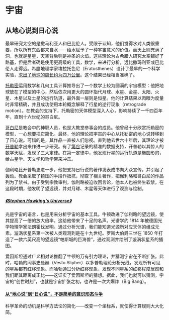# 宇宙



## 从地心说到日心说

最早研究太空的是撒马利亚人和巴比伦人。受限于认知，他们觉得水对人类很重要，所以所有东西都来自水——给水赋予了一种宇宙意义的价值。而天上则充满了洞，也就是星星，天空背后则是神圣的火焰。这些理论为古希腊人研究太空铺好了路基，但是后者确是使用更高级的工具，数学，来进行分析，远比撒玛利亚或巴比伦人走得远。希腊地理学家埃拉托色尼（Eratosthenes）设计了最早的一个科学实验，[求出了地球的周长约为四万公里](/maps/_person/eratosthenes.html#%E6%B1%82%E8%A7%A3%E5%9C%B0%E7%90%83%E5%91%A8%E9%95%BF)。这个结果已经相当准确了。

[托勒密](/maps/_person/claudius-ptolemaeus)运用数学和几何工具计算推导出了一个数学上较为圆满的宇宙模型：他把地球放在了模型的中心，然后依次用更大的圆环指代月球、水星、金星、太阳、火星、木星以及土星的运行轨道，最外面一层则是恒星。他的计算结果以肉眼为度量时非常精确，并且成功使用本轮概念解释了行星的逆行现象（retrograde motion）。在教会的支持下，托勒密的天体模型深入人心，影响持续了一千四百年年，直到十六世纪的哥白尼。

[哥白尼](/maps/_person/mikolaj-kopernik.html#日心说)是教会中的神职人员，也是大教堂参事会的成员。他曾经十分欣赏托勒密的模型，一心想要把它简化。最终，他的理论把宇宙的中心从托勒密的地心说转移到了日心说。可惜的是，其作品一直被人们忽视。直到他去世六十年后，其理论才被[开普勒](/maps/_person/johannes-kepler)拿出来作进一步研究。有了[第谷](/maps/_person/tycho-brahe)记录的精准的数据支持，开普勒以其惊人的数学天赋，发现了三大定律。在第一定律中，他发现行星的运行轨道是椭圆形的，给占星学、天文学和哲学带来冲击。

伽利略比开普勒更进一步，他把支持日行说的著作发表成书向大众宣传，并引起了轰动。教会采取了镇压的手段作抵抗，彻查了相关著作，把伽利略和哥白尼的作品列为了禁书。由于受到宗教审判，伽利略被迫收回言论，他本人也被终生软禁。在这段时期，他发明了望远镜，并对月球、木星等天体进行了观测与绘制。

##### [《Stephen Hawking's Universe》](https://movie.douban.com/subject/1422176/)

光是宇宙的语言，也是用来分析宇宙的基本工具。牛顿改进了伽利略的望远镜，使其提高了一倍的放大倍率。这给他带来了十足的名声。光谱学约 1814 年被德国光学物理学家法朗霍伐发明。通过分析光谱，我们能知道光源所对应天体的组成元素。漩涡状星系第一次被人类观测到是在十九世纪。罗斯大伯爵三世在 1850 年打造了一款六英尺高的望远镜“帕斯城的巨海兽”，通过观测并绘制了漩涡状星系的插图。

爱因斯坦通过广义相对论推翻了牛顿的万有引力理论，并猜测宇宙在不断扩张。此时，哈勃的同事史聂赫（Vesto Slipher）以多普勒理论分析光线，发现所有可见的星系都有红移现象。而哈勃通过分析红移现象，发现不同星系的红移程度居然和我们距其距离成正比——这证实了爱因斯坦的猜想。据此，我们也就可以猜测，宇宙的“创世时刻”，也就是宇宙扩张之初，也许是一次大爆炸（Big Bang）。


<!-- E02 现代宇宙学 8分
2，威尔逊天文台
3，宇宙常数
4，勒梅特
9，哈勃
17，霍伊尔
20，超新星
27，David Wilkinson
30.40，Robert Wilson
37.40，霍金求学
40.30，Roger Penrose
42，霍金奇点论
43.40，George Smoot

E03 物质 8分
1，物质的起源
3，炼金术
9，门捷列夫
16.30，居里夫人
24，卢瑟福
27，爱因斯坦
29，实验
37.30，Paul Dirac
42，宇宙射线
44.50，Carl Anderson
50，万物的形成

E04 暗物质 7分
4，Vera Rubin
9，Christopher Stubbs
17，Carlos Frenk
23，Yves Declais
35，Neil Spooner
42，宇宙的结局（当时没发现暗能量）
43.30，Sandra Faber

E05 黑洞 7分
2，Seth Shostak
4，Alex Filippenko
13，John Wheeler
21，Richard White
29，Roger Penrose
33.30，Yakov Zeldovich
37.30，寻找黑洞
47，黑洞辐射

E06 其他理论 7分
2，量子力学
10.10，Alan Guth
11.40，Andrei Linde
23，虚时间论
25.30，Lee Smolin
34.40，超弦
42，Edward Witten
48.30，Neil Turok

其他出场人物：Robert Jastrow，Spiros Cotsakis，Maria Papathanassiou，Michael Sharratt，Julian Barbour，Francisco Diego，Fay Dowker，Gregory Benford，Sallie Balliunas，Michael Heller，Dennis Sciama，Chris Halls，Marcelo Gleiser，Cherry Cilchrist，Eugene Babaev，Montague Cohen，Fred Niell，Andria Erzberger，Priya Natarajan，Daniel Holz，Sidney Coleman，加来道雄 -->

#### [从“地心说”到“日心说”，不是简单的意识形态斗争](https://www.bilibili.com/video/BV1N44y1m7we)

科学革命的动机是科学方法论的简化——改变一个坐标系，就使得计算规则大大化简。
